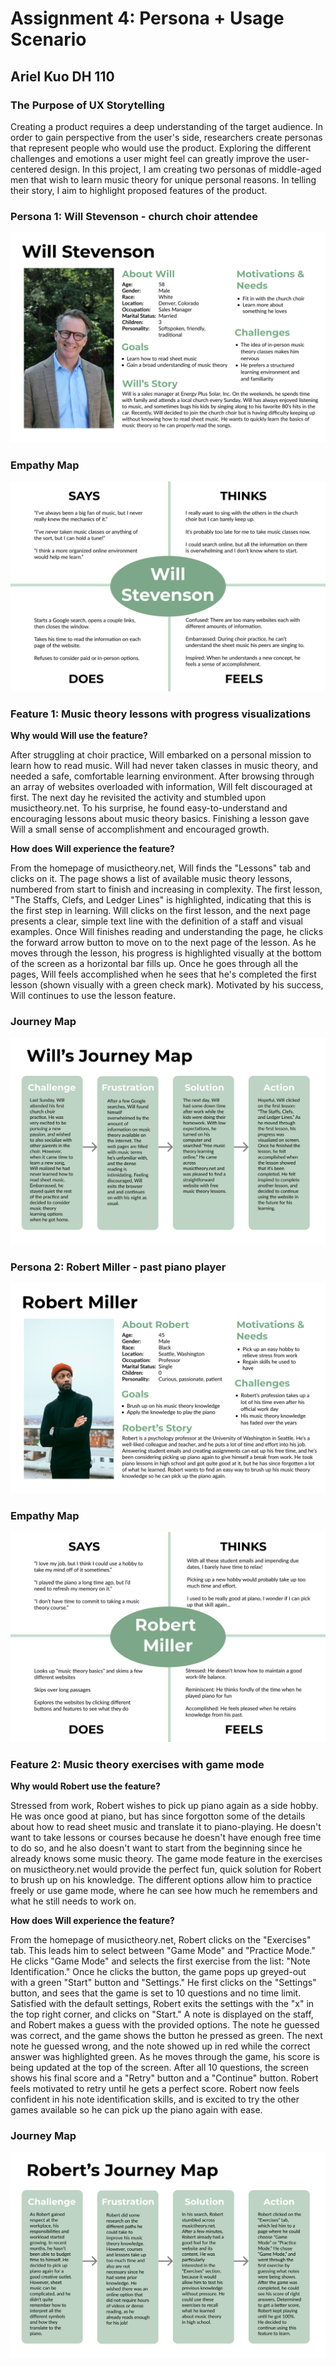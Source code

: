 # Assignment 4: Persona + Usage Scenario

## Ariel Kuo DH 110

### The Purpose of UX Storytelling

Creating a product requires a deep understanding of the target audience. In order to gain perspective from the user's side, researchers create personas that represent people who would use the product. Exploring the different challenges and emotions a user might feel can greatly improve the user-centered design. In this project, I am creating two personas of middle-aged men that wish to learn music theory for unique personal reasons. In telling their story, I aim to highlight proposed features of the product.

### Persona 1: Will Stevenson - church choir attendee

![homepage](will.png) 


### Empathy Map

![homepage](empathy-will.png)


### Feature 1: Music theory lessons with progress visualizations

**Why would Will use the feature?**

After struggling at choir practice, Will embarked on a personal mission to learn how to read music. Will had never taken classes in music theory, and needed a safe, comfortable learning environment. After browsing through an array of websites overloaded with information, Will felt discouraged at first. The next day he revisited the activity and stumbled upon musictheory.net. To his surprise, he found easy-to-understand and encouraging lessons about music theory basics. Finishing a lesson gave Will a small sense of accomplishment and encouraged growth.

**How does Will experience the feature?**

From the homepage of musictheory.net, Will finds the "Lessons" tab and clicks on it. The page shows a list of available music theory lessons, numbered from start to finish and increasing in complexity. The first lesson, "The Staffs, Clefs, and Ledger Lines" is highlighted, indicating that this is the first step in learning. Will clicks on the first lesson, and the next page presents a clear, simple text line with the definition of a staff and visual examples. Once Will finishes reading and understanding the page, he clicks the forward arrow button to move on to the next page of the lesson. As he moves through the lesson, his progress is highlighted visually at the bottom of the screen as a horizontal bar fills up. Once he goes through all the pages, Will feels accomplished when he sees that he's completed the first lesson (shown visually with a green check mark). Motivated by his success, Will continues to use the lesson feature.

### Journey Map

![homepage](journey-will.png)

### Persona 2: Robert Miller - past piano player

![homepage](robert.png) 


### Empathy Map

![homepage](empathy-robert.png)


### Feature 2: Music theory exercises with game mode

**Why would Robert use the feature?**

Stressed from work, Robert wishes to pick up piano again as a side hobby. He was once good at piano, but has since forgotton some of the details about how to read sheet music and translate it to piano-playing. He doesn't want to take lessons or courses because he doesn't have enough free time to do so, and he also doesn't want to start from the beginning since he already knows some music theory. The game mode feature in the exercises on musictheory.net would provide the perfect fun, quick solution for Robert to brush up on his knowledge. The different options allow him to practice freely or use game mode, where he can see how much he remembers and what he still needs to work on.

**How does Will experience the feature?**

From the homepage of musictheory.net, Robert clicks on the "Exercises" tab. This leads him to select between "Game Mode" and "Practice Mode." He clicks "Game Mode" and selects the first exercise from the list: "Note Identification." Once he clicks the button, the game pops up greyed-out with a green "Start" button and "Settings." He first clicks on the "Settings" button, and sees that the game is set to 10 questions and no time limit. Satisfied with the default settings, Robert exits the settings with the "x" in the top right corner, and clicks on "Start." A note is displayed on the staff, and Robert makes a guess with the provided options. The note he guessed was correct, and the game shows the button he pressed as green. The next note he guessed wrong, and the note showed up in red while the correct answer was highlighted green. As he moves through the game, his score is being updated at the top of the screen. After all 10 questions, the screen shows his final score and a "Retry" button and a "Continue" button. Robert feels motivated to retry until he gets a perfect score. Robert now feels confident in his note identification skills, and is excited to try the other games available so he can pick up the piano again with ease.

### Journey Map

![homepage](journey-robert.png)
